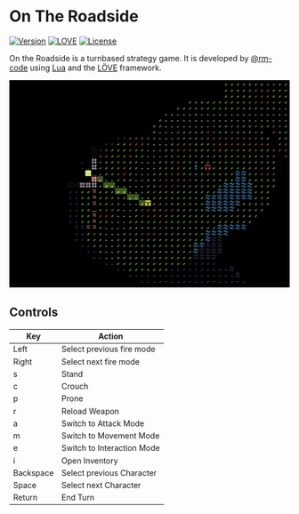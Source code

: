 # On The Roadside

[![Version](https://img.shields.io/badge/Version-0.2.2.455-blue.svg)](https://github.com/rm-code/on-the-roadside/releases/latest) [![LOVE](https://img.shields.io/badge/L%C3%96VE-0.10.1-EA316E.svg)](http://love2d.org/) [![License](http://img.shields.io/badge/Licence-MIT-brightgreen.svg)](LICENSE.md)

On the Roadside is a turnbased strategy game. It is developed by [@rm-code](https://twitter.com/rm_code) using [Lua](http://www.lua.org/) and the [LÖVE](https://love2d.org/) framework.

![img](res/misc/screenshot.png)

## Controls

| Key       | Action                     |
|-----------|----------------------------|
| Left      | Select previous fire mode  |
| Right     | Select next fire mode      |
| s         | Stand                      |
| c         | Crouch                     |
| p         | Prone                      |
| r         | Reload Weapon              |
| a         | Switch to Attack Mode      |
| m         | Switch to Movement Mode    |
| e         | Switch to Interaction Mode |
| i         | Open Inventory             |
| Backspace | Select previous Character  |
| Space     | Select next Character      |
| Return    | End Turn                   |
